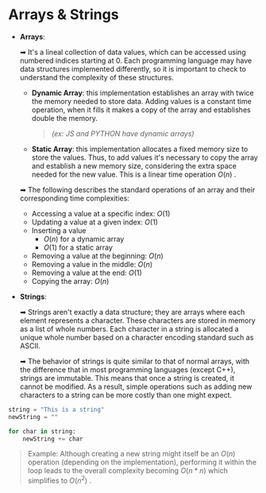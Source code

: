 # Arrays & Strings

- **Arrays**:

  ➡ It's a lineal collection of data values, which can be accessed using numbered indices starting at 0. Each programming language may have data structures implemented differently, so it is important to check to understand the complexity of these structures.
  
  * **Dynamic Array**: this implementation establishes an array with twice the memory needed to store data. Adding values is a constant time operation, when it fills it makes a copy of the array and establishes double the memory.

      > *(ex: JS and PYTHON have dynamic arrays)*
  
  * **Static Array**: this implementation allocates a fixed memory size to store the values. Thus, to add values it's necessary to copy the array and establish a new memory size, considering the extra space needed for the new value. This is a linear time operation $O(n)$ .

  ➡ The following describes the standard operations of an array and their corresponding time complexities:

    - Accessing a value at a specific index: $O(1)$
    - Updating a value at a given index: $O(1)$
    - Inserting a value
        - $O(n)$ for a dynamic array
        - $O(1)$ for a static array
    - Removing a value at the beginning: $O(n)$
    - Removing a value in the middle: $O(n)$
    - Removing a value at the end: $O(1)$
    - Copying the array: $O(n)$

- **Strings**:

  ➡ Strings aren't exactly a data structure; they are arrays where each element represents a character. These characters are stored in memory as a list of whole numbers. Each character in a string is allocated a unique whole number based on a character encoding standard such as ASCII.
  
  ➡ The behavior of strings is quite similar to that of normal arrays, with the difference that in most programming languages (except C++), strings are immutable. This means that once a string is created, it cannot be modified. As a result, simple operations such as adding new characters to a string can be more costly than one might expect.

```python
string = "This is a string"
newString = ""

for char in string:
    newString += char
```

  > Example: Although creating a new string might itself be an $O(n)$ operation (depending on the implementation), performing it within the loop leads to the overall complexity becoming $O(n * n)$ which simplifies to $O(n^2)$ .

